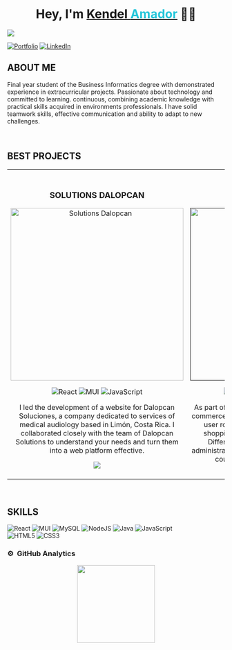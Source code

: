 <div align="center">
  <h1 align="center">Hey, I'm <a href="https://kendel.netlify.app/">Kendel <span style="color: #26C6DA;">Amador</span></a> 👋🏻</h1>
</div>
<img src="https://imgur.com/dcBpePn.png">

[![Portfolio](https://img.shields.io/badge/Portfolio-Visit-%2326C6DA?style=for-the-badge&logo=)](https://kendel.netlify.app/)
[![LinkedIn](https://img.shields.io/badge/LinkedIn-Connect-%2326C6DA?style=for-the-badge&logo=linkedin)](https://www.linkedin.com/in/kendel-amador/)



## ABOUT ME

<p>Final year student of the Business Informatics degree with demonstrated experience in
extracurricular projects. Passionate about technology and committed to learning.
continuous, combining academic knowledge with practical skills acquired in environments
professionals. I have solid teamwork skills, effective communication and ability
to adapt to new challenges. </p>
<br>

## BEST PROJECTS
<table>
<tr>
<td width="50%">
<h3 align="center">SOLUTIONS DALOPCAN</h3>
<div align="center">
<a href="https://dalopcan.netlify.app/" target="_blank"><img src="https://imgur.com/NascLPr.jpeg" width="400" alt="Solutions Dalopcan"></a>

![React](https://img.shields.io/badge/react-%2326C6DA.svg?style=for-the-badge&logo=react&logoColor=white)
![MUI](https://img.shields.io/badge/MUI-%2326C6DA.svg?style=for-the-badge&logo=mui&logoColor=white)
![JavaScript](https://img.shields.io/badge/javascript-%2326C6DA.svg?style=for-the-badge&logo=javascript&logoColor=white)

<p>I led the development of a website for Dalopcan Soluciones, a company dedicated to services of medical audiology based in Limón, Costa Rica. I collaborated closely with the team of Dalopcan Solutions to understand your needs and turn them into a web platform effective.</p>
<a href="https://github.com/kendel-amador/dalopcan" target="_blank">
<img src="https://img.shields.io/badge/CODE-26C6DA?style=for-the-badge&logo=github&logoColor=white">
</a>
</div>

                                                                                      
</td>

<td width="50%">
               <br>
<h3 align="center">HOTWEELS</h3>
<div align="center">                                       
<a href="" target="_blank"><img src="https://imgur.com/sAPkXAM.jpeg" width="400" alt="Hoteweels"></a>

![Angular](https://img.shields.io/badge/angular-%2326C6DA.svg?style=for-the-badge&logo=angular&logoColor=white)
![MySQL](https://img.shields.io/badge/mysql-%2326C6DA.svg?style=for-the-badge&logo=mysql&logoColor=white)
![Bootstrap](https://img.shields.io/badge/bootstrap-%2326C6DA.svg?style=for-the-badge&logo=bootstrap&logoColor=white)

</p>As part of a UCR course project, I developed an e-commerce platform with inventory management and user role-based access control. It featured a shopping cart, and robust inventory tracking. Different user roles had distinct privileges: administrators managed inventory and regular users could browse and purchase products.</p>
<a href="https://github.com/kendel-amador/hotweels/tree/master" target="_blank">
<img src="https://img.shields.io/badge/CODE-26C6DA?style=for-the-badge&logo=github&logoColor=white">
</a>
</div>                                                             
</table>  
</div>
<br>

## SKILLS

![React](https://img.shields.io/badge/react-%2320232a.svg?style=for-the-badge&logo=react&logoColor=%2361DAFB)
![MUI](https://img.shields.io/badge/MUI-%230081CB.svg?style=for-the-badge&logo=mui&logoColor=white)
![MySQL](https://img.shields.io/badge/mysql-4479A1.svg?style=for-the-badge&logo=mysql&logoColor=white)
![NodeJS](https://img.shields.io/badge/node.js-6DA55F?style=for-the-badge&logo=node.js&logoColor=white)
![Java](https://img.shields.io/badge/java-%23ED8B00.svg?style=for-the-badge&logo=openjdk&logoColor=white)
![JavaScript](https://img.shields.io/badge/javascript-%23323330.svg?style=for-the-badge&logo=javascript&logoColor=%23F7DF1E)\
![HTML5](https://img.shields.io/badge/html5-%23E34F26.svg?style=for-the-badge&logo=html5&logoColor=white)
![CSS3](https://img.shields.io/badge/css3-%231572B6.svg?style=for-the-badge&logo=css3&logoColor=white)
<br>

### ⚙️ &nbsp;GitHub Analytics

<p align="center">
<a href="https://github.com/kendel-amador">
  <img height="180em" src="https://github-readme-stats-eight-theta.vercel.app/api?username=kendel-amador&show_icons=true&theme=algolia&include_all_commits=true&count_private=true"/>
</a>
</p>


